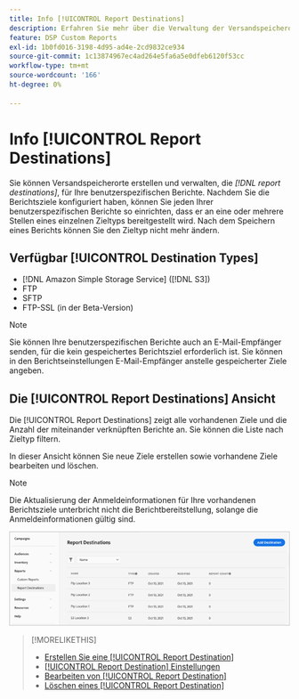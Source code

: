 ```yaml
---
title: Info [!UICONTROL Report Destinations]
description: Erfahren Sie mehr über die Verwaltung der Versandspeicherorte für Ihre benutzerspezifischen Berichte.
feature: DSP Custom Reports
exl-id: 1b0fd016-3198-4d95-ad4e-2cd9832ce934
source-git-commit: 1c13874967ec4ad264e5fa6a5e0dfeb6120f53cc
workflow-type: tm+mt
source-wordcount: '166'
ht-degree: 0%

---
```


# Info [!UICONTROL Report Destinations]

Sie können Versandspeicherorte erstellen und verwalten, die *[!DNL report destinations]*, für Ihre benutzerspezifischen Berichte. Nachdem Sie die Berichtsziele konfiguriert haben, können Sie jeden Ihrer benutzerspezifischen Berichte so einrichten, dass er an eine oder mehrere Stellen eines einzelnen Zieltyps bereitgestellt wird. Nach dem Speichern eines Berichts können Sie den Zieltyp nicht mehr ändern.

## Verfügbar [!UICONTROL Destination Types]

* [!DNL Amazon Simple Storage Service] ([!DNL S3])
* FTP
* SFTP
* FTP-SSL (in der Beta-Version)

>[!NOTE]
>
> Sie können Ihre benutzerspezifischen Berichte auch an E-Mail-Empfänger senden, für die kein gespeichertes Berichtsziel erforderlich ist. Sie können in den Berichtseinstellungen E-Mail-Empfänger anstelle gespeicherter Ziele angeben.

## Die [!UICONTROL Report Destinations] Ansicht

Die [!UICONTROL Report Destinations] zeigt alle vorhandenen Ziele und die Anzahl der miteinander verknüpften Berichte an. Sie können die Liste nach Zieltyp filtern.

In dieser Ansicht können Sie neue Ziele erstellen sowie vorhandene Ziele bearbeiten und löschen.

>[!NOTE]
>
>Die Aktualisierung der Anmeldeinformationen für Ihre vorhandenen Berichtsziele unterbricht nicht die Berichtbereitstellung, solange die Anmeldeinformationen gültig sind.

![Berichtsziele](/help/dsp/assets/report-destinations.png)

>[!MORELIKETHIS]
>
>* [Erstellen Sie eine [!UICONTROL Report Destination]](/help/dsp/reports/report-destinations/report-destination-create.md)
>* [[!UICONTROL Report Destination] Einstellungen](/help/dsp/reports/report-destinations/report-destination-settings.md)
>* [Bearbeiten von [!UICONTROL Report Destination]](/help/dsp/reports/report-destinations/report-destination-edit.md)
>* [Löschen eines [!UICONTROL Report Destination]](/help/dsp/reports/report-destinations/report-destination-delete.md)

